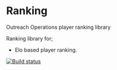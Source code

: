 # Ranking
Outreach Operations player ranking library 

Ranking library for;
 - Elo based player ranking.


[![Build status](https://ci.appveyor.com/api/projects/status/og4x66runmo1b9r7?svg=true)](https://ci.appveyor.com/project/adrianrussell/ranking)
